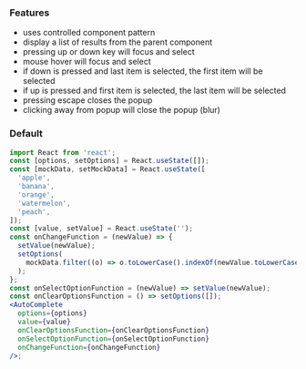 ### Features

- uses controlled component pattern
- display a list of results from the parent component
- pressing up or down key will focus and select
- mouse hover will focus and select
- if down is pressed and last item is selected, the first item will be selected
- if up is pressed and first item is selected, the last item will be selected
- pressing escape closes the popup
- clicking away from popup will close the popup (blur)

### Default

```jsx
import React from 'react';
const [options, setOptions] = React.useState([]);
const [mockData, setMockData] = React.useState([
  'apple',
  'banana',
  'orange',
  'watermelon',
  'peach',
]);
const [value, setValue] = React.useState('');
const onChangeFunction = (newValue) => {
  setValue(newValue);
  setOptions(
    mockData.filter((o) => o.toLowerCase().indexOf(newValue.toLowerCase()) > -1)
  );
};
const onSelectOptionFunction = (newValue) => setValue(newValue);
const onClearOptionsFunction = () => setOptions([]);
<AutoComplete
  options={options}
  value={value}
  onClearOptionsFunction={onClearOptionsFunction}
  onSelectOptionFunction={onSelectOptionFunction}
  onChangeFunction={onChangeFunction}
/>;
```
